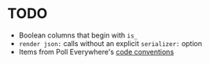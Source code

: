 # TODO

- Boolean columns that begin with `is_`
- `render json:` calls without an explicit `serializer:` option
- Items from Poll Everywhere's [code conventions](https://playbook.polleverywhere.com/conventions/)
